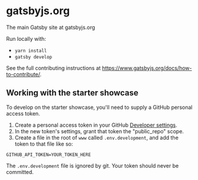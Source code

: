 # gatsbyjs.org

The main Gatsby site at gatsbyjs.org

Run locally with:

- `yarn install`
- `gatsby develop`

See the full contributing instructions at https://www.gatsbyjs.org/docs/how-to-contribute/.

## Working with the starter showcase

To develop on the starter showcase, you'll need to supply a GitHub personal access token.

1. Create a personal access token in your GitHub [Developer settings](https://github.com/settings/tokens).
2. In the new token's settings, grant that token the "public_repo" scope.
3. Create a file in the root of `www` called `.env.development`, and add the token to that file like so:

```
GITHUB_API_TOKEN=YOUR_TOKEN_HERE
```

The `.env.development` file is ignored by git. Your token should never be committed.
